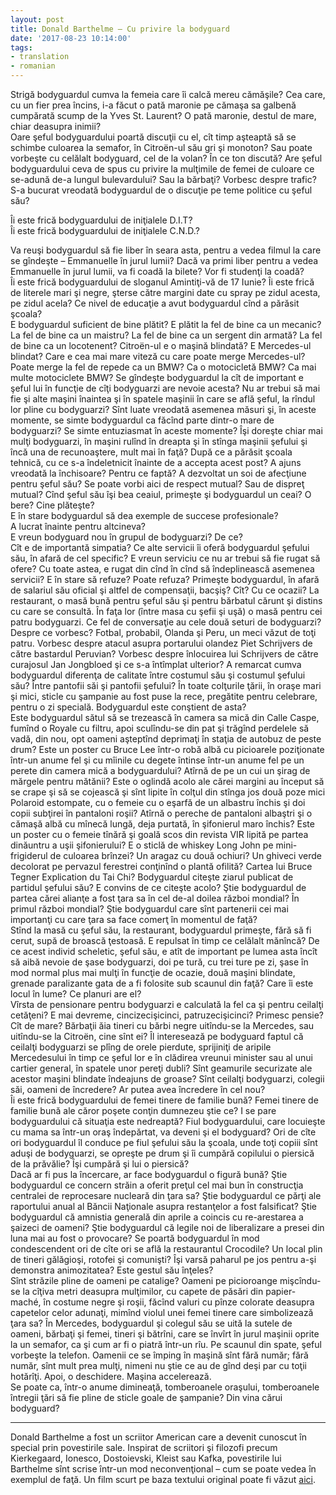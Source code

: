 ```yaml
---
layout: post
title: Donald Barthelme – Cu privire la bodyguard
date: '2017-08-23 10:14:00'
tags:
- translation
- romanian
---
```


Strigă bodyguardul cumva la femeia care îi calcă mereu cămăşile? Cea care, cu un fier prea încins, i-a făcut o pată maronie pe cămaşa sa galbenă cumpărată scump de la Yves St. Laurent? O pată maronie, destul de mare, chiar deasupra inimii?  
Oare şeful bodyguardului poartă discuţii cu el, cît timp aşteaptă să se schimbe culoarea la semafor, în Citroën-ul său gri şi monoton? Sau poate vorbeşte cu celălalt bodyguard, cel de la volan? În ce ton discută? Are şeful bodyguardului ceva de spus cu privire la mulţimile de femei de culoare ce se-adună de-a lungul bulevardului? Sau la bărbaţi? Vorbesc despre trafic? S-a bucurat vreodată bodyguardul de o discuţie pe teme politice cu şeful său?  

Îi este frică bodyguardului de iniţialele D.I.T?   
Îi este frică bodyguardului de iniţialele C.N.D.?   

Va reuşi bodyguardul să fie liber în seara asta, pentru a vedea filmul la care se gîndeşte – Emmanuelle în jurul lumii? Dacă va primi liber pentru a vedea Emmanuelle în jurul lumii, va fi coadă la bilete? Vor fi studenţi la coadă?   
Îi este frică bodyguardului de sloganul Amintiţi-vă de 17 Iunie? Îi este frică de literele mari şi negre, şterse către margini date cu spray pe zidul acesta, pe zidul acela? Ce nivel de educaţie a avut bodyguardul cînd a părăsit şcoala?  
E bodyguardul suficient de bine plătit? E plătit la fel de bine ca un mecanic? La fel de bine ca un maistru? La fel de bine ca un sergent din armată? La fel de bine ca un locotenent? Citroën-ul e o maşină blindată? E Mercedes-ul blindat? Care e cea mai mare viteză cu care poate merge Mercedes-ul? Poate merge la fel de repede ca un BMW? Ca o motocicletă BMW? Ca mai multe motociclete BMW? 
Se gîndeşte bodyguardul la cît de important e şeful lui în funcţie de cîţi bodyguarzi are nevoie acesta? Nu ar trebui să mai fie şi alte maşini înaintea şi în spatele maşinii în care se află şeful, la rîndul lor pline cu bodyguarzi? Sînt luate vreodată asemenea măsuri şi, în aceste momente, se simte bodyguardul ca făcînd parte dintr-o mare de bodyguarzi? Se simte entuziasmat în aceste momente? Îşi doreşte chiar mai mulţi bodyguarzi, în maşini rulînd în dreapta şi în stînga maşinii şefului şi încă una de recunoaştere, mult mai în faţă? 
După ce a părăsit şcoala tehnică, cu ce s-a îndeletnicit înainte de a accepta acest post? A ajuns vreodată la închisoare? Pentru ce faptă? A dezvoltat un soi de afecţiune pentru şeful său? Se poate vorbi aici de respect mutual? Sau de dispreţ mutual? Cînd şeful său îşi bea ceaiul, primeşte şi bodyguardul un ceai? O bere? Cine plăteşte?  
E în stare bodyguardul să dea exemple de succese profesionale?  
A lucrat înainte pentru altcineva?  
E vreun bodyguard nou în grupul de bodyguarzi? De ce?  
Cît e de importantă simpatia? Ce alte servicii îi oferă bodyguardul şefului său, în afară de cel specific? E vreun serviciu ce nu ar trebui să fie rugat să ofere? Cu toate astea, e rugat din cînd în cînd să îndeplinească asemenea servicii? E în stare să refuze? Poate refuza? Primeşte bodyguardul, în afară de salariul său oficial şi altfel de compensaţii, bacşiş? Cît? Cu ce ocazii? 
La restaurant, o masă bună pentru şeful său şi pentru bărbatul cărunt şi distins cu care se consultă. În faţa lor (între masa cu şefii şi uşă) o masă pentru cei patru bodyguarzi. Ce fel de conversaţie au cele două seturi de bodyguarzi? Despre ce vorbesc? Fotbal, probabil, Olanda şi Peru, un meci văzut de toţi patru. Vorbesc despre atacul asupra portarului olandez Piet Schrijvers de către bastardul Peruvian? Vorbesc despre înlocuirea lui Schrijvers de către curajosul Jan Jongbloed şi ce s-a întîmplat ulterior? A remarcat cumva bodyguardul diferenţa de calitate între costumul său şi costumul şefului său? Între pantofii săi şi pantofii şefului? 
În toate colţurile ţării, în oraşe mari şi mici, sticle cu şampanie au fost puse la rece, pregătite pentru celebrare, pentru o zi specială. Bodyguardul este conştient de asta?  
Este bodyguardul sătul să se trezească în camera sa mică din Calle Caspe, fumînd o Royale cu filtru, apoi sculîndu-se din pat şi trăgînd perdelele să vadă, din nou, opt oameni aşteptînd deprimaţi în staţia de autobuz de peste drum? Este un poster cu Bruce Lee într-o robă albă cu picioarele poziţionate într-un anume fel şi cu mîinile cu degete întinse într-un anume fel pe un perete din camera mică a bodyguardului? Atîrnă de pe un cui un şirag de mărgele pentru mătănii? Este o oglindă acolo ale cărei margini au început să se crape şi să se cojească şi sînt lipite în colţul din stînga jos două poze mici Polaroid estompate, cu o femeie cu o eşarfă de un albastru închis şi doi copii subţirei în pantaloni roşii? Atîrnă o pereche de pantaloni albaştri şi o cămaşă albă cu mînecă lungă, deja purtată, în şifonierul maro închis? Este un poster cu o femeie tînără şi goală scos din revista VIR lipită pe partea dinăuntru a uşii şifonierului? E o sticlă de whiskey Long John pe mini-frigiderul de culoarea brînzei? Un aragaz cu două ochiuri? Un ghiveci verde decolorat pe pervazul ferestrei conţinînd o plantă ofilită? Cartea lui Bruce Tegner Explication du Tai Chi? Bodyguardul citeşte ziarul publicat de partidul şefului său? E convins de ce citeşte acolo? Ştie bodyguardul de partea cărei alianţe a fost ţara sa în cel de-al doilea război mondial? În primul război mondial? Ştie bodyguardul care sînt partenerii cei mai importanţi cu care ţara sa face comerţ în momentul de faţă?  
Stînd la masă cu şeful său, la restaurant, bodyguardul primeşte, fără să fi cerut, supă de broască ţestoasă. E repulsat în timp ce celălalt mănîncă? De ce acest individ scheletic, şeful său, e atît de important pe lumea asta încît să aibă nevoie de şase bodyguarzi, doi pe tură, cu trei ture pe zi, şase în mod normal plus mai mulţi în funcţie de ocazie, două maşini blindate, grenade paralizante gata de a fi folosite sub scaunul din faţă? Care îi este locul în lume? Ce planuri are el?  
Vîrsta de pensionare pentru bodyguarzi e calculată la fel ca şi pentru ceilalţi cetăţeni? E mai devreme, cincizecişicinci, patruzecişicinci? Primesc pensie? Cît de mare? Bărbaţii ăia tineri cu bărbi negre uitîndu-se la Mercedes, sau uitîndu-se la Citroën, cine sînt ei? Îl interesează pe bodyguard faptul că ceilalţi bodyguarzi se plîng de orele pierdute, sprijiniţi de aripile Mercedesului în timp ce şeful lor e în clădirea vreunui minister sau al unui cartier general, în spatele unor pereţi dubli? Sînt geamurile securizate ale acestor maşini blindate îndeajuns de groase? Sînt ceilalţi bodyguarzi, colegii săi, oameni de încredere? Ar putea avea încredere în cel nou?  
Îi este frică bodyguardului de femei tinere de familie bună? Femei tinere de familie bună ale căror poşete conţin dumnezeu ştie ce? I se pare bodyguardului că situaţia este nedreaptă? Fiul bodyguardului, care locuieşte cu mama sa într-un oraş îndepărtat, va deveni şi el bodyguard? Ori de cîte ori bodyguardul îl conduce pe fiul şefului său la şcoala, unde toţi copiii sînt aduşi de bodyguarzi, se opreşte pe drum şi îi cumpără copilului o piersică de la prăvălie? Îşi cumpără şi lui o piersică?  
Dacă ar fi pus la încercare, ar face bodyguardul o figură bună? Ştie bodyguardul ce concern străin a oferit preţul cel mai bun în construcţia centralei de reprocesare nucleară din ţara sa? Ştie bodyguardul ce părţi ale raportului anual al Băncii Naţionale asupra restanţelor a fost falsificat? Ştie bodyguardul că amnistia generală din aprile a coincis cu re-arestarea a şaizeci de oameni? Ştie bodyguardul că legile noi de liberalizare a presei din luna mai au fost o provocare? Se poartă bodyguardul în mod condescendent ori de cîte ori se află la restaurantul Crocodile? Un local plin de tineri gălăgioşi, rotofei şi comunişti? Îşi varsă paharul pe jos pentru a-şi demonstra animozitatea? Este gestul său înţeles?  
Sînt străzile pline de oameni pe catalige? Oameni pe picioroange mişcîndu-se la cîţiva metri deasupra mulţimilor, cu capete de păsări din papier-maché, în costume negre şi roşii, făcînd valuri cu pînze colorate deasupra capetelor celor adunaţi, mimînd violul unei femei tinere care simbolizează ţara sa? În Mercedes, bodyguardul şi colegul său se uită la sutele de oameni, bărbaţi şi femei, tineri şi bătrîni, care se învîrt în jurul maşinii oprite la un semafor, ca şi cum ar fi o piatră într-un rîu. Pe scaunul din spate, şeful vorbeşte la telefon. Oamenii ce se împing în maşină sînt fără număr; fără număr, sînt mult prea mulţi, nimeni nu ştie ce au de gînd deşi par cu toţii hotărîţi. Apoi, o deschidere. Maşina accelerează.  
Se poate ca, într-o anume dimineaţă, tomberoanele oraşului, tomberoanele întregii ţări să fie pline de sticle goale de şampanie? Din vina cărui bodyguard?  

--- 

Donald Barthelme a fost un scriitor American care a devenit cunoscut în special prin povestirile sale. Inspirat de scriitori şi filozofi precum Kierkegaard, Ionesco, Dostoievski, Kleist sau Kafka, povestirile lui Barthelme sînt scrise într-un mod neconvenţional – cum se poate vedea în exemplul de faţă. Un film scurt pe baza textului original poate fi văzut [aici](https://vimeo.com/154618727).
